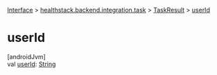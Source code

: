 
[Interface](../../../index.html) > [healthstack.backend.integration.task](../index.html) > [TaskResult](index.html) > [userId](user-id.html)



# userId



[androidJvm]\
val [userId](user-id.html): [String](https://kotlinlang.org/api/latest/jvm/stdlib/kotlin/-string/index.html)




